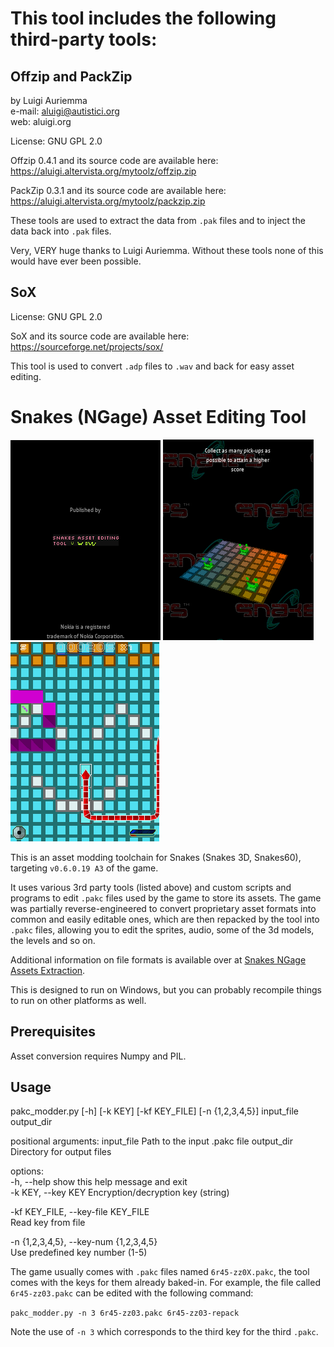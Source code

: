 # This tool includes the following third-party tools:

## Offzip and PackZip

by Luigi Auriemma   
e-mail: <aluigi@autistici.org>   
web:    aluigi.org   

License: GNU GPL 2.0

Offzip 0.4.1 and its source code are available here: https://aluigi.altervista.org/mytoolz/offzip.zip

PackZip 0.3.1 and its source code are available here: https://aluigi.altervista.org/mytoolz/packzip.zip

These tools are used to extract the data from ```.pak``` files and to inject the data back into ```.pak``` files.  

Very, VERY huge thanks to Luigi Auriemma. Without these tools none of this would have ever been possible.   

## SoX

License: GNU GPL 2.0

SoX and its source code are available here: https://sourceforge.net/projects/sox/

This tool is used to convert ```.adp``` files to ```.wav``` and back for easy asset editing.

# Snakes (NGage) Asset Editing Tool

![Nokia logo edited to say "SNAKES ASSET EDITING TOOL" in silkscreen font](https://raw.githubusercontent.com/twarp-project-dump/Snakes-Ngage-Assets-Extraction/refs/heads/main/imgs/smileload.png)
![Pickup .bix edited to look like a smile](https://raw.githubusercontent.com/twarp-project-dump/Snakes-Ngage-Assets-Extraction/refs/heads/main/imgs/smilepick.png)
![Level 01's map color edited to look like a smile](https://raw.githubusercontent.com/twarp-project-dump/Snakes-Ngage-Assets-Extraction/refs/heads/main/imgs/smilemap.png)

This is an asset modding toolchain for Snakes (Snakes 3D, Snakes60), targeting ```v0.6.0.19 A3``` of the game.

It uses various 3rd party tools (listed above) and custom scripts and programs to edit ```.pakc``` files used by the game to store its assets. The game was partially reverse-engineered to convert proprietary asset formats into common and easily editable ones, which are then repacked by the tool into ```.pakc``` files, allowing you to edit the sprites, audio, some of the 3d models, the levels and so on.

Additional information on file formats is available over at [Snakes NGage Assets Extraction](https://github.com/twarp-project-dump/Snakes-Ngage-Assets-Extraction).

This is designed to run on Windows, but you can probably recompile things to run on other platforms as well.

## Prerequisites

Asset conversion requires Numpy and PIL.

## Usage

pakc_modder.py [-h] [-k KEY] [-kf KEY_FILE] [-n {1,2,3,4,5}] input_file output_dir

positional arguments:
  input_file            Path to the input .pakc file
  output_dir            Directory for output files

options:   
  -h, --help            show this help message and exit   
  -k KEY, --key KEY     Encryption/decryption key (string)   

  -kf KEY_FILE, --key-file KEY_FILE    
                        Read key from file   

  -n {1,2,3,4,5}, --key-num {1,2,3,4,5}   
                        Use predefined key number (1-5)   

The game usually comes with ```.pakc``` files named ```6r45-zz0X.pakc```, the tool comes with the keys for them already baked-in. For example, the file called ```6r45-zz03.pakc``` can be edited with the following command:

```pakc_modder.py -n 3 6r45-zz03.pakc 6r45-zz03-repack```

Note the use of ```-n 3``` which corresponds to the third key for the third ```.pakc```.
